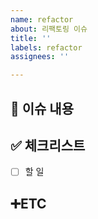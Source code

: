 ```yaml
---
name: refactor
about: 리팩토링 이슈
title: ''
labels: refactor
assignees: ''

---
```


<!-- Issue 작성 전에 우선 Assignees, label 지정하기 -->

## 📄 이슈 내용
<!-- 이슈 내용 요약 설명 -->
> 

## ✅ 체크리스트
- [ ]  할 일


## ➕ETC
